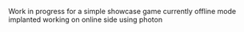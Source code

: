 Work in progress for a simple showcase game 
currently offline mode implanted working on online side using photon
